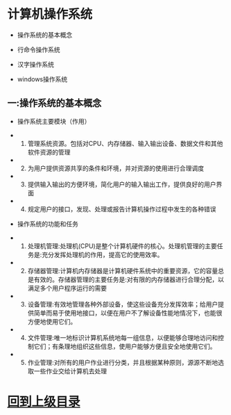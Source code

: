 

# 计算机操作系统



+ 操作系统的基本概念

+ 行命令操作系统

+ 汉字操作系统

+ windows操作系统



## 一:操作系统的基本概念

+ 操作系统主要模块（作用）

* 1) 管理系统资源。包括对CPU、内存储器、输入输出设备、数据文件和其他软件资源的管理
* 2) 为用户提供资源共享的条件和环境，并对资源的使用进行合理调度
* 3) 提供输入输出的方便环境，简化用户的输入输出工作，提供良好的用户界面
* 4) 规定用户的接口，发现、处理或报告计算机操作过程中发生的各种错误



+ 操作系统的功能和任务

* 1) 处理机管理:处理机(CPU)是整个计算机硬件的核心。处理机管理的主要任务是:充分发挥处理机的作用，提高它的使用效率。
* 2) 存储器管理:计算机内存储器是计算机硬件系统中的重要资源，它的容量总是有效的。存储器管理的主要任务是:对有限的内存储器进行合理分配，以满足多个用户程序运行的需要
* 3) 设备管理:有效地管理各种外部设备，使这些设备充分发挥效率；给用户提供简单而易于使用地接口，以便在用户不了解设备性能地情况下，也能很方便地使用它们。
* 4) 文件管理:唯一地标识计算机系统地每一组信息，以便能够合理地访问和控制它们；有条理地组织这些信息，使用户能够方便且安全地使用它们。
* 5) 作业管理:对所有的用户作业进行分类，并且根据某种原则，源源不断地选取一些作业交给计算机去处理


























# [回到上级目录](./index.md)